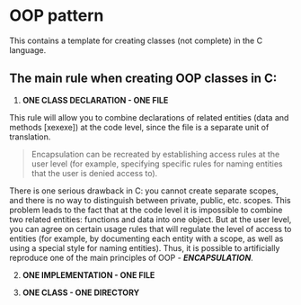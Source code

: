 # OOP pattern

This contains a template for creating classes (not complete) in the C language.

## The main rule when creating OOP classes in C:
1. **ONE CLASS DECLARATION - ONE FILE**

This rule will allow you to combine declarations of related entities (data and methods [xexexe]) at the code level, since the file is a separate unit of translation.

> Encapsulation can be recreated by establishing access rules at the user level (for example, specifying specific rules for naming entities that the user is denied access to).

There is one serious drawback in C: you cannot create separate scopes, and there is no way to distinguish between private, public, etc. scopes. This problem leads to the fact that at the code level it is impossible to combine two related entities: functions and data into one object. But at the user level, you can agree on certain usage rules that will regulate the level of access to entities (for example, by documenting each entity with a scope, as well as using a special style for naming entities). Thus, it is possible to artificially reproduce one of the main principles of OOP - ***ENCAPSULATION***.

2. **ONE IMPLEMENTATION - ONE FILE**

>

3. **ONE CLASS - ONE DIRECTORY**

>